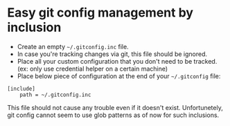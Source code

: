 # Easy git config management by inclusion

* Create an empty `~/.gitconfig.inc` file.
* In case you're tracking changes via git, this file should be ignored.
* Place all your custom configuration that you don't need to be tracked. (ex: only use credential helper on a certain
  machine)
* Place below piece of configuration at the end of your `~/.gitconfig` file:

```
[include]
    path = ~/.gitconfig.inc
```

This file should not cause any trouble even if it doesn't exist. Unfortunetely, git config cannot seem to use glob
patterns as of now for such inclusions.
